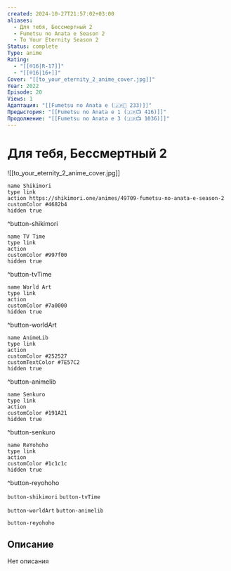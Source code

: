 ```yaml
---
created: 2024-10-27T21:57:02+03:00
aliases:
  - Для тебя, Бессмертный 2
  - Fumetsu no Anata e Season 2
  - To Your Eternity Season 2
Status: complete
Type: anime
Rating:
  - "[[®️16|R-17]]"
  - "[[®️16|16+]]"
Cover: "[[to_your_eternity_2_anime_cover.jpg]]"
Year: 2022
Episode: 20
Views: 1
Адаптация: "[[Fumetsu no Anata e (🇯🇵📗 233)]]"
Предыстория: "[[Fumetsu no Anata e 1 (🇯🇵📺 416)]]"
Продолжение: "[[Fumetsu no Anata e 3 (🇯🇵📺 1036)]]"
---
```


# Для тебя, Бессмертный 2

![[to_your_eternity_2_anime_cover.jpg]]

```button
name Shikimori
type link
action https://shikimori.one/animes/49709-fumetsu-no-anata-e-season-2
customColor #4682b4
hidden true
```
^button-shikimori

```button
name TV Time
type link
action 
customColor #997f00
hidden true
```
^button-tvTime

```button
name World Art
type link
action 
customColor #7a0000
hidden true
```
^button-worldArt

```button
name AnimeLib
type link
action 
customColor #252527
customTextColor #7E57C2
hidden true
```
^button-animelib

```button
name Senkuro
type link
action 
customColor #191A21
hidden true
```
^button-senkuro

```button
name ReYohoho
type link
action 
customColor #1c1c1c
hidden true
```
^button-reyohoho



`button-shikimori` `button-tvTime`

`button-worldArt` `button-animelib`

`button-reyohoho`

## Описание

Нет описания
